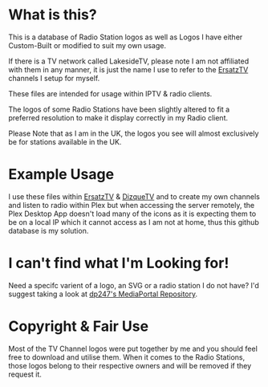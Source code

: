 # What is this?
This is a database of Radio Station logos as well as Logos I have either Custom-Built or modified to suit my own usage.

If there is a TV network called LakesideTV, please note I am not affiliated with them in any manner, it is just the name I use to refer to the [ErsatzTV](https://github.com/ErsatzTV/ErsatzTV) channels I setup for myself.

These files are intended for usage within IPTV & radio clients.

The logos of some Radio Stations have been slightly altered to fit a preferred resolution to make it display correctly in my Radio client.

Please Note that as I am in the UK, the logos you see will almost exclusively be for stations available in the UK.

# Example Usage
I use these files within [ErsatzTV](https://github.com/ErsatzTV/ErsatzTV) & [DizqueTV](https://github.com/vexorian/dizquetv) and to create my own channels and listen to radio within Plex but when accessing the server remotely, the Plex Desktop App doesn't load many of the icons as it is expecting them to be on a local IP which it cannot access as I am not at home, thus this github database is my solution.

# I can't find what I'm Looking for!
Need a specifc varient of a logo, an SVG or a radio station I do not have?
I'd suggest taking a look at [dp247's MediaPortal Repository](https://github.com/dp247/mediaportal-uk-logos/).

# Copyright & Fair Use
Most of the TV Channel logos were put together by me and you should feel free to download and utilise them.
When it comes to the Radio Stations, those logos belong to their respective owners and will be removed if they request it.

